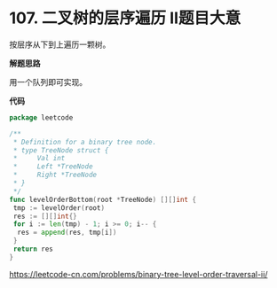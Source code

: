 # 107. 二叉树的层序遍历 II**题目大意**  

按层序从下到上遍历一颗树。

**解题思路** 

用一个队列即可实现。

**代码** 

```go
package leetcode

/**
 * Definition for a binary tree node.
 * type TreeNode struct {
 *     Val int
 *     Left *TreeNode
 *     Right *TreeNode
 * }
 */
func levelOrderBottom(root *TreeNode) [][]int {
 tmp := levelOrder(root)
 res := [][]int{}
 for i := len(tmp) - 1; i >= 0; i-- {
  res = append(res, tmp[i])
 }
 return res
}
```

https://leetcode-cn.com/problems/binary-tree-level-order-traversal-ii/